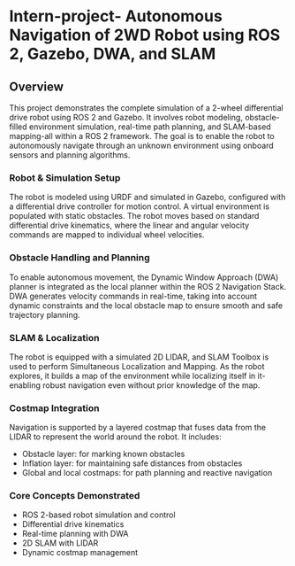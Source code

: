 # Intern-project- Autonomous Navigation of 2WD Robot using ROS 2, Gazebo, DWA, and SLAM

## Overview

This project demonstrates the complete simulation of a 2-wheel differential drive robot using ROS 2 and Gazebo. It involves robot modeling, obstacle-filled environment simulation, real-time path planning, and SLAM-based mapping-all within a ROS 2 framework. The goal is to enable the robot to autonomously navigate through an unknown environment using onboard sensors and planning algorithms.

### Robot & Simulation Setup

The robot is modeled using URDF and simulated in Gazebo, configured with a differential drive controller for motion control. A virtual environment is populated with static obstacles. The robot moves based on standard differential drive kinematics, where the linear and angular velocity commands are mapped to individual wheel velocities.

### Obstacle Handling and Planning

To enable autonomous movement, the Dynamic Window Approach (DWA) planner is integrated as the local planner within the ROS 2 Navigation Stack. DWA generates velocity commands in real-time, taking into account dynamic constraints and the local obstacle map to ensure smooth and safe trajectory planning.

### SLAM & Localization

The robot is equipped with a simulated 2D LIDAR, and SLAM Toolbox is used to perform Simultaneous Localization and Mapping. As the robot explores, it builds a map of the environment while localizing itself in it-enabling robust navigation even without prior knowledge of the map.

### Costmap Integration

Navigation is supported by a layered costmap that fuses data from the LIDAR to represent the world around the robot. It includes:
- Obstacle layer: for marking known obstacles
- Inflation layer: for maintaining safe distances from obstacles
- Global and local costmaps: for path planning and reactive navigation

### Core Concepts Demonstrated

- ROS 2-based robot simulation and control  
- Differential drive kinematics  
- Real-time planning with DWA  
- 2D SLAM with LIDAR  
- Dynamic costmap management  


